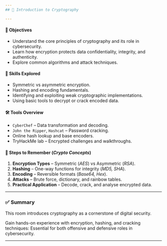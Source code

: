 ```yaml
---
## 🔐 Introduction to Cryptography

---
```

#### 🧭 Objectives
- Understand the core principles of cryptography and its role in cybersecurity.
- Learn how encryption protects data confidentiality, integrity, and authenticity.
- Explore common algorithms and attack techniques.

#### 🧠 Skills Explored
- Symmetric vs asymmetric encryption.
- Hashing and encoding fundamentals.
- Identifying and exploiting weak cryptographic implementations.
- Using basic tools to decrypt or crack encoded data.

#### 🛠️ Tools Overview
- `CyberChef` – Data transformation and decoding.
- `John the Ripper`, `Hashcat` – Password cracking.
- Online hash lookup and base encoders.
- TryHackMe lab – Encrypted challenges and walkthroughs.

#### 🔄 Steps to Remember (_Crypto Concepts_)
1. **Encryption Types** – Symmetric (_AES_) vs Asymmetric (_RSA_).
2. **Hashing** – One-way functions for integrity (_MD5, SHA_).
3. **Encoding** – Reversible formats (_Base64, Hex_).
4. **Attacks** – Brute force, dictionary, and rainbow tables.
5. **Practical Application** – Decode, crack, and analyse encrypted data.

---
### ✅ Summary
This room introduces cryptography as a cornerstone of digital security. 

Gain hands-on experience with encryption, hashing, and cracking techniques: Essential for both offensive and defensive roles in cybersecurity.

---

